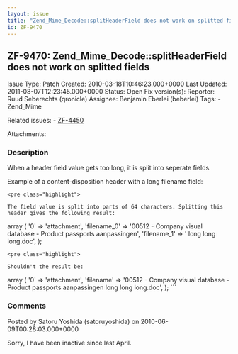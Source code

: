 ```yaml
---
layout: issue
title: "Zend_Mime_Decode::splitHeaderField does not work on splitted fields"
id: ZF-9470
---
```


ZF-9470: Zend\_Mime\_Decode::splitHeaderField does not work on splitted fields
------------------------------------------------------------------------------

 Issue Type: Patch Created: 2010-03-18T10:46:23.000+0000 Last Updated: 2011-08-07T12:23:45.000+0000 Status: Open Fix version(s): 
 Reporter:  Ruud Seberechts (qronicle)  Assignee:  Benjamin Eberlei (beberlei)  Tags: - Zend\_Mime
 
 Related issues: - [ZF-4450](/issues/browse/ZF-4450)
 
 Attachments: 
### Description

When a header field value gets too long, it is split into seperate fields.

Example of a content-disposition header with a long filename field:

 
    <pre class="highlight">
    
    The field value is split into parts of 64 characters. Splitting this header gives the following result:
    


array ( '0' => 'attachment', 'filename_0' => '00512 - Company visual database - Product passports aanpassingen', 'filename_1' => ' long long long.doc', );

 
    <pre class="highlight"> 
    
    Shouldn't the result be:
    


array ( '0' => 'attachment', 'filename' => '00512 - Company visual database - Product passports aanpassingen long long long.doc', ); ```

 

 

### Comments

Posted by Satoru Yoshida (satoruyoshida) on 2010-06-09T00:28:03.000+0000

Sorry, I have been inactive since last April.

 

 